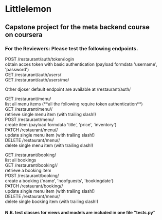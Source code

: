 # Littlelemon
## Capstone project for the meta backend course on coursera

### For the Reviewers: Please test the following endpoints. 
<p>
POST /restaurant/auth/token/login<br>  
	obtain acces token with basic authentication (payload formdata 'username', 'password')  <br>
GET /restaurant/auth/users/  <br>
GET /restaurant/auth/users/me/  <br>

Other djoser default endpoint are available at /restaurant/auth/  	
</p>
<p>	
GET /restaurant/menu/<br>  
list all menu items (**all the following require token authentication**)  <br>
GET /restaurant/menu/<pk>/  <br>
retrieve single menu item (with trailing slash!)  <br>
POST /restaurant/menu/  <br>
create item (payload formdata 'title', 'price', 'inventory')  <br>
PATCH /restaurant/menu/<pk>/  <br>
update single menu item (with trailing slash!)  <br>
DELETE /restaurant/menu/<pk>/  <br>
delete single menu item (with trailing slash!)  <br>
</p>
<p>
GET /restaurant/booking/  <br>
list all bookings  <br>
GET /restaurant/booking/<pk>/  <br>
retrieve a booking item  <br>
POST /restaurant/booking/  <br>
create a booking ('name', 'noofguests', 'bookingdate')  <br>
PATCH /restaurant/booking/<pk>/  <br>
update single menu item (with trailing slash!)  <br>
DELETE /restaurant/menu/<pk>/  <br>
delete single booking item (with trailing slash!) <br>
</p>	

#### N.B. test classes for views and models are included in one file "tests.py" 
